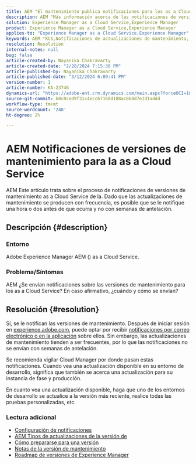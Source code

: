 ```yaml
---
title: AEM "El mantenimiento publica notificaciones para los as a Cloud Service de la"
description: AEM "Más información acerca de las notificaciones de versiones de mantenimiento para el as a Cloud Service"
solution: Experience Manager as a Cloud Service,Experience Manager
product: Experience Manager as a Cloud Service,Experience Manager
applies-to: "Experience Manager as a Cloud Service,Experience Manager"
keywords: AEM "KCS,Notificaciones de actualizaciones de mantenimiento,, experience manager, versiones de mantenimiento, cloud manager"
resolution: Resolution
internal-notes: null
bug: false
article-created-by: Nayanika Chakravarty
article-created-date: "2/28/2024 7:15:38 PM"
article-published-by: Nayanika Chakravarty
article-published-date: "3/12/2024 6:09:41 PM"
version-number: 1
article-number: KA-23746
dynamics-url: "https://adobe-ent.crm.dynamics.com/main.aspx?forceUCI=1&pagetype=entityrecord&etn=knowledgearticle&id=9576dbbf-6dd6-ee11-9079-6045bd0065f9"
source-git-commit: b0c0ced9f31c4ecc67160d188ac868d7e1d1addd
workflow-type: tm+mt
source-wordcount: '248'
ht-degree: 2%

---
```


# AEM Notificaciones de versiones de mantenimiento para la as a Cloud Service


AEM Este artículo trata sobre el proceso de notificaciones de versiones de mantenimiento as a Cloud Service de la. Dado que las actualizaciones de mantenimiento se producen con frecuencia, es posible que se le notifique una hora o dos antes de que ocurra y no con semanas de antelación.

## Descripción {#description}


### Entorno

Adobe Experience Manager AEM () as a Cloud Service.

### Problema/Síntomas

AEM ¿Se envían notificaciones sobre las versiones de mantenimiento para los as a Cloud Service? En caso afirmativo, ¿cuándo y cómo se envían?


## Resolución {#resolution}


Sí, se le notifican las versiones de mantenimiento. Después de iniciar sesión en [experience.adobe.com](https://experience.adobe.com), puede optar por recibir [notificaciones por correo electrónico o en la aplicación](https://experienceleague.adobe.com/docs/experience-manager-cloud-service/content/implementing/using-cloud-manager/notifications.html?lang=en) sobre ellos. Sin embargo, las actualizaciones de mantenimiento tienden a ser frecuentes, por lo que las notificaciones no se envían con semanas de antelación.

Se recomienda vigilar Cloud Manager por donde pasan estas notificaciones. Cuando vea una actualización disponible en su entorno de desarrollo, significa que también se acerca una actualización para su instancia de fase y producción.

En cuanto vea una actualización disponible, haga que uno de los entornos de desarrollo se actualice a la versión más reciente, realice todas las pruebas personalizadas, etc.

### Lectura adicional

- [Configuración de notificaciones](https://experienceleague.adobe.com/docs/experience-manager-cloud-service/content/implementing/using-cloud-manager/notifications.html?lang=en#configuration)
- [AEM Tipos de actualizaciones de la versión de](https://experienceleague.adobe.com/docs/experience-manager-cloud-service/content/implementing/deploying/aem-version-updates.html?lang=en#update-types)
- [Cómo prepararse para una versión](https://experienceleague.adobe.com/docs/experience-manager-cloud-service/content/release-notes/home.html?lang=en#how-to-prepare)
- [Notas de la versión de mantenimiento](https://experienceleague.adobe.com/docs/experience-manager-cloud-service/content/release-notes/maintenance/latest.html?lang=en)
- [Roadmap de versiones de Experience Manager](https://experienceleague.adobe.com/docs/experience-manager-release-information/aem-release-updates/update-releases-roadmap.html?lang=es#aem-as-cloud-service)

